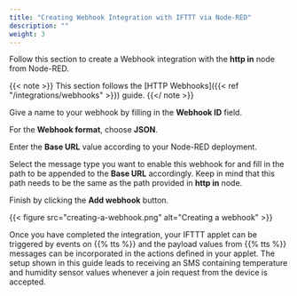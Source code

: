 ```yaml
---
title: "Creating Webhook Integration with IFTTT via Node-RED"
description: ""
weight: 3
---
```


Follow this section to create a Webhook integration with the **http in** node from Node-RED.

<!--more-->

{{< note >}} This section follows the [HTTP Webhooks]({{< ref "/integrations/webhooks" >}}) guide. {{</ note >}}

Give a name to your webhook by filling in the **Webhook ID** field. 

For the **Webhook format**, choose **JSON**.

Enter the **Base URL** value according to your Node-RED deployment.

Select the message type you want to enable this webhook for and fill in the path to be appended to the **Base URL** accordingly. Keep in mind that this path needs to be the same as the path provided in **http in** node. 

Finish by clicking the **Add webhook** button.

{{< figure src="creating-a-webhook.png" alt="Creating a webhook" >}}

Once you have completed the integration, your IFTTT applet can be triggered by events on {{% tts %}} and the payload values from {{% tts %}} messages can be incorporated in the actions defined in your applet. The setup shown in this guide leads to receiving an SMS containing temperature and humidity sensor values whenever a join request from the device is accepted.
